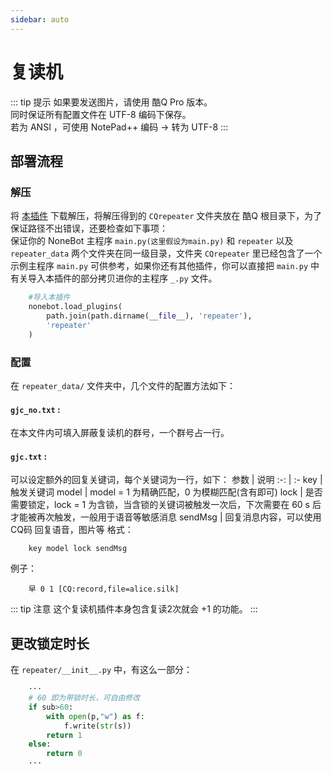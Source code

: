 ```yaml
---
sidebar: auto
---
```


# 复读机

::: tip 提示
如果要发送图片，请使用 酷Q Pro 版本。<br>
同时保证所有配置文件在 UTF-8 编码下保存。<br>
若为 ANSI ，可使用 NotePad++ 编码 -> 转为 UTF-8
:::

## 部署流程
### 解压
将 [本插件](https://github.com/fz6m/nonebot-plugin/releases) 下载解压，将解压得到的 `CQrepeater` 文件夹放在 酷Q 根目录下，为了保证路径不出错误，还要检查如下事项：<br>
保证你的 NoneBot 主程序 `main.py(这里假设为main.py)` 和 `repeater` 以及 `repeater_data` 两个文件夹在同一级目录，文件夹 `CQrepeater` 里已经包含了一个示例主程序 `main.py` 可供参考，如果你还有其他插件，你可以直接把 `main.py` 中有关导入本插件的部分拷贝进你的主程序 `_.py` 文件。
```python
    #导入本插件
    nonebot.load_plugins(
        path.join(path.dirname(__file__), 'repeater'),
        'repeater'
    )
```
### 配置
在 `repeater_data/` 文件夹中，几个文件的配置方法如下：
#### `gjc_no.txt` :
在本文件内可填入屏蔽复读机的群号，一个群号占一行。
#### `gjc.txt` :
可以设定额外的回复关键词，每个关键词为一行，如下：
参数 | 说明
 :-: | :-
key | 触发关键词
model | model = 1 为精确匹配，0 为模糊匹配(含有即可)
lock | 是否需要锁定，lock = 1 为含锁，当含锁的关键词被触发一次后，下次需要在 60 s 后才能被再次触发，一般用于语音等敏感消息
sendMsg | 回复消息内容，可以使用 CQ码 回复语音，图片等
格式：
```
    key model lock sendMsg
```
例子：
```
    早 0 1 [CQ:record,file=alice.silk]
```
::: tip 注意
这个复读机插件本身包含复读2次就会 +1 的功能。
:::
## 更改锁定时长
在 `repeater/__init__.py` 中，有这么一部分：
```python
    ···
    # 60 即为带锁时长，可自由修改
    if sub>60:
        with open(p,"w") as f:
            f.write(str(s))
        return 1
    else:
        return 0
    ···
```



